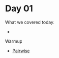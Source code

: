 # Day 01

What we covered today:

* 
Warmup

* [Pairwise](https://github.com/Yiannimoustakas/wdi30-homework/tree/master/warmups/week08/day01_pairwise)

